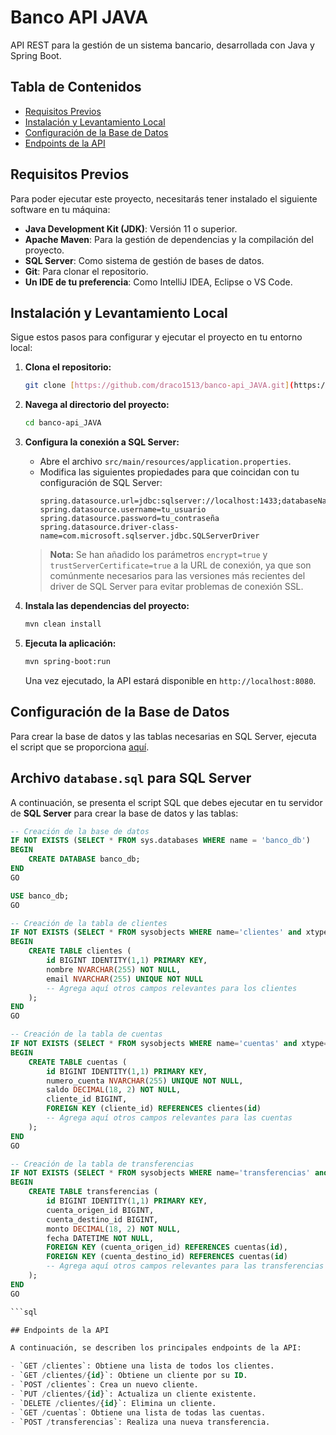 # Banco API JAVA

API REST para la gestión de un sistema bancario, desarrollada con Java y Spring Boot.

## Tabla de Contenidos

- [Requisitos Previos](#requisitos-previos)
- [Instalación y Levantamiento Local](#instalación-y-levantamiento-local)
- [Configuración de la Base de Datos](#configuración-de-la-base-de-datos)
- [Endpoints de la API](#endpoints-de-la-api)

## Requisitos Previos

Para poder ejecutar este proyecto, necesitarás tener instalado el siguiente software en tu máquina:

- **Java Development Kit (JDK)**: Versión 11 o superior.
- **Apache Maven**: Para la gestión de dependencias y la compilación del proyecto.
- **SQL Server**: Como sistema de gestión de bases de datos.
- **Git**: Para clonar el repositorio.
- **Un IDE de tu preferencia**: Como IntelliJ IDEA, Eclipse o VS Code.

## Instalación y Levantamiento Local

Sigue estos pasos para configurar y ejecutar el proyecto en tu entorno local:

1.  **Clona el repositorio:**
    ```bash
    git clone [https://github.com/draco1513/banco-api_JAVA.git](https://github.com/draco1513/banco-api_JAVA.git)
    ```

2.  **Navega al directorio del proyecto:**
    ```bash
    cd banco-api_JAVA
    ```

3.  **Configura la conexión a SQL Server:**
    - Abre el archivo `src/main/resources/application.properties`.
    - Modifica las siguientes propiedades para que coincidan con tu configuración de SQL Server:
      ```properties
      spring.datasource.url=jdbc:sqlserver://localhost:1433;databaseName=banco_db;encrypt=true;trustServerCertificate=true
      spring.datasource.username=tu_usuario
      spring.datasource.password=tu_contraseña
      spring.datasource.driver-class-name=com.microsoft.sqlserver.jdbc.SQLServerDriver
      ```
    > **Nota:** Se han añadido los parámetros `encrypt=true` y `trustServerCertificate=true` a la URL de conexión, ya que son comúnmente necesarios para las versiones más recientes del driver de SQL Server para evitar problemas de conexión SSL.

4.  **Instala las dependencias del proyecto:**
    ```bash
    mvn clean install
    ```

5.  **Ejecuta la aplicación:**
    ```bash
    mvn spring-boot:run
    ```

    Una vez ejecutado, la API estará disponible en `http://localhost:8080`.

## Configuración de la Base de Datos

Para crear la base de datos y las tablas necesarias en SQL Server, ejecuta el script que se proporciona [aquí](#archivo-databasesql-para-sql-server).

## Archivo `database.sql` para SQL Server

A continuación, se presenta el script SQL que debes ejecutar en tu servidor de **SQL Server** para crear la base de datos y las tablas:

```sql
-- Creación de la base de datos
IF NOT EXISTS (SELECT * FROM sys.databases WHERE name = 'banco_db')
BEGIN
    CREATE DATABASE banco_db;
END
GO

USE banco_db;
GO

-- Creación de la tabla de clientes
IF NOT EXISTS (SELECT * FROM sysobjects WHERE name='clientes' and xtype='U')
BEGIN
    CREATE TABLE clientes (
        id BIGINT IDENTITY(1,1) PRIMARY KEY,
        nombre NVARCHAR(255) NOT NULL,
        email NVARCHAR(255) UNIQUE NOT NULL
        -- Agrega aquí otros campos relevantes para los clientes
    );
END
GO

-- Creación de la tabla de cuentas
IF NOT EXISTS (SELECT * FROM sysobjects WHERE name='cuentas' and xtype='U')
BEGIN
    CREATE TABLE cuentas (
        id BIGINT IDENTITY(1,1) PRIMARY KEY,
        numero_cuenta NVARCHAR(255) UNIQUE NOT NULL,
        saldo DECIMAL(18, 2) NOT NULL,
        cliente_id BIGINT,
        FOREIGN KEY (cliente_id) REFERENCES clientes(id)
        -- Agrega aquí otros campos relevantes para las cuentas
    );
END
GO

-- Creación de la tabla de transferencias
IF NOT EXISTS (SELECT * FROM sysobjects WHERE name='transferencias' and xtype='U')
BEGIN
    CREATE TABLE transferencias (
        id BIGINT IDENTITY(1,1) PRIMARY KEY,
        cuenta_origen_id BIGINT,
        cuenta_destino_id BIGINT,
        monto DECIMAL(18, 2) NOT NULL,
        fecha DATETIME NOT NULL,
        FOREIGN KEY (cuenta_origen_id) REFERENCES cuentas(id),
        FOREIGN KEY (cuenta_destino_id) REFERENCES cuentas(id)
        -- Agrega aquí otros campos relevantes para las transferencias
    );
END
GO

```sql

## Endpoints de la API

A continuación, se describen los principales endpoints de la API:

- `GET /clientes`: Obtiene una lista de todos los clientes.
- `GET /clientes/{id}`: Obtiene un cliente por su ID.
- `POST /clientes`: Crea un nuevo cliente.
- `PUT /clientes/{id}`: Actualiza un cliente existente.
- `DELETE /clientes/{id}`: Elimina un cliente.
- `GET /cuentas`: Obtiene una lista de todas las cuentas.
- `POST /transferencias`: Realiza una nueva transferencia.

